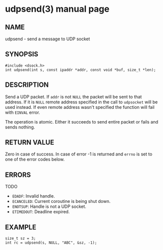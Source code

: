 # udpsend(3) manual page

## NAME

udpsend - send a message to UDP socket

## SYNOPSIS

```
#include <dsock.h>
int udpsend(int s, const ipaddr *addr, const void *buf, size_t *len);
```

## DESCRIPTION

Send a UDP packet. If `addr` is not `NULL` the packet will be sent to that address. If it is `NULL` remote address specified in the call to `udpsocket` will be used instead. If even remote address wasn't specified the function will fail with `EINVAL` error.

The operation is atomic. Either it succeeds to send entire packet or fails and sends nothing.

## RETURN VALUE

Zero in case of success. In case of error -1 is returned and `errno` is set to one of the error codes below.

## ERRORS

TODO

* `EDADF`: Invalid handle.
* `ECANCELED`: Current coroutine is being shut down.
* `ENOTSUP`: Handle is not a UDP socket.
* `ETIMEDOUT`: Deadline expired.

## EXAMPLE

```
size_t sz = 3;
int rc = udpsend(s, NULL, "ABC", &sz, -1);
```

